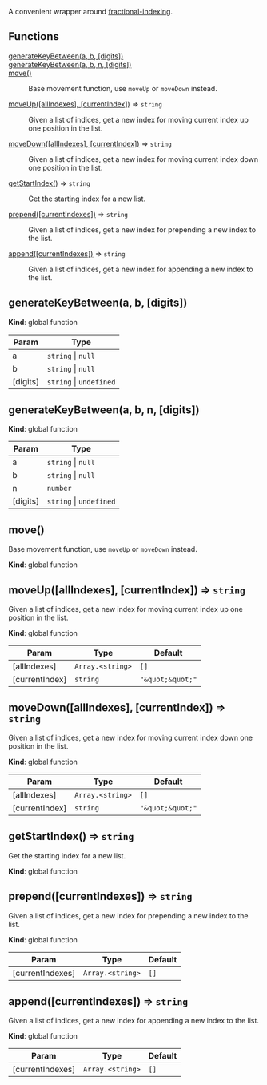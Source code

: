 A convenient wrapper around [fractional-indexing](https://github.com/rocicorp/fractional-indexing/).

## Functions

<dl>
<dt><a href="#generateKeyBetween">generateKeyBetween(a, b, [digits])</a></dt>
<dd></dd>
<dt><a href="#generateKeyBetween">generateKeyBetween(a, b, n, [digits])</a></dt>
<dd></dd>
<dt><a href="#move">move()</a></dt>
<dd><p>Base movement function, use <code>moveUp</code> or <code>moveDown</code> instead.</p>
</dd>
<dt><a href="#moveUp">moveUp([allIndexes], [currentIndex])</a> ⇒ <code>string</code></dt>
<dd><p>Given a list of indices, get a new index for moving current index up one position in the list.</p>
</dd>
<dt><a href="#moveDown">moveDown([allIndexes], [currentIndex])</a> ⇒ <code>string</code></dt>
<dd><p>Given a list of indices, get a new index for moving current index down one position in the list.</p>
</dd>
<dt><a href="#getStartIndex">getStartIndex()</a> ⇒ <code>string</code></dt>
<dd><p>Get the starting index for a new list.</p>
</dd>
<dt><a href="#prepend">prepend([currentIndexes])</a> ⇒ <code>string</code></dt>
<dd><p>Given a list of indices, get a new index for prepending a new index to the list.</p>
</dd>
<dt><a href="#append">append([currentIndexes])</a> ⇒ <code>string</code></dt>
<dd><p>Given a list of indices, get a new index for appending a new index to the list.</p>
</dd>
</dl>

<a name="generateKeyBetween"></a>

## generateKeyBetween(a, b, [digits])
**Kind**: global function  

| Param | Type |
| --- | --- |
| a | <code>string</code> \| <code>null</code> | 
| b | <code>string</code> \| <code>null</code> | 
| [digits] | <code>string</code> \| <code>undefined</code> | 

<a name="generateKeyBetween"></a>

## generateKeyBetween(a, b, n, [digits])
**Kind**: global function  

| Param | Type |
| --- | --- |
| a | <code>string</code> \| <code>null</code> | 
| b | <code>string</code> \| <code>null</code> | 
| n | <code>number</code> | 
| [digits] | <code>string</code> \| <code>undefined</code> | 

<a name="move"></a>

## move()
Base movement function, use `moveUp` or `moveDown` instead.

**Kind**: global function  
<a name="moveUp"></a>

## moveUp([allIndexes], [currentIndex]) ⇒ <code>string</code>
Given a list of indices, get a new index for moving current index up one position in the list.

**Kind**: global function  

| Param | Type | Default |
| --- | --- | --- |
| [allIndexes] | <code>Array.&lt;string&gt;</code> | <code>[]</code> | 
| [currentIndex] | <code>string</code> | <code>&quot;\&quot;\&quot;&quot;</code> | 

<a name="moveDown"></a>

## moveDown([allIndexes], [currentIndex]) ⇒ <code>string</code>
Given a list of indices, get a new index for moving current index down one position in the list.

**Kind**: global function  

| Param | Type | Default |
| --- | --- | --- |
| [allIndexes] | <code>Array.&lt;string&gt;</code> | <code>[]</code> | 
| [currentIndex] | <code>string</code> | <code>&quot;\&quot;\&quot;&quot;</code> | 

<a name="getStartIndex"></a>

## getStartIndex() ⇒ <code>string</code>
Get the starting index for a new list.

**Kind**: global function  
<a name="prepend"></a>

## prepend([currentIndexes]) ⇒ <code>string</code>
Given a list of indices, get a new index for prepending a new index to the list.

**Kind**: global function  

| Param | Type | Default |
| --- | --- | --- |
| [currentIndexes] | <code>Array.&lt;string&gt;</code> | <code>[]</code> | 

<a name="append"></a>

## append([currentIndexes]) ⇒ <code>string</code>
Given a list of indices, get a new index for appending a new index to the list.

**Kind**: global function  

| Param | Type | Default |
| --- | --- | --- |
| [currentIndexes] | <code>Array.&lt;string&gt;</code> | <code>[]</code> | 

